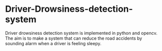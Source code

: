 # Driver-Drowsiness-detection-system
Driver drowsiness detection system is implemented in python  and opencv. The aim is  to make a system that can reduce the road accidents by sounding alarm when a driver is feeling sleepy.
